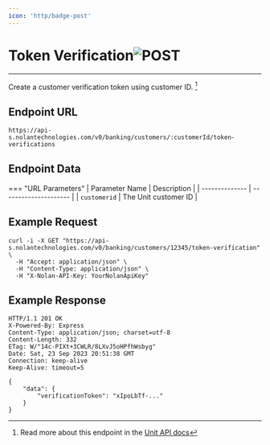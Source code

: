 ```yaml
---
icon: 'http/badge-post'
---
```


<h1 class=article-title>Token Verification<img class="article-title-image" src="/assets/images/badge-post.svg" alt="POST"/></h1>

---

Create a customer verification token using customer ID. [^ 1]

## Endpoint URL
`https://api-s.nolantechnologies.com/v0/banking/customers/:customerId/token-verifications`

## Endpoint Data
=== "URL Parameters"
    | Parameter Name | Description           | 
    | -------------- | --------------------- |
    | `customerid`   | The Unit customer ID  |

## Example Request
```text
curl -i -X GET "https://api-s.nolantechnologies.com/v0/banking/customers/12345/token-verification" \
  -H "Accept: application/json" \
  -H "Content-Type: application/json" \
  -H "X-Nolan-API-Key: YourNolanApiKey"
```

## Example Response
```text
HTTP/1.1 201 OK
X-Powered-By: Express
Content-Type: application/json; charset=utf-8
Content-Length: 332
ETag: W/"14c-PIXt+3CWLR/8LXvJ5oHPfhWsbyg"
Date: Sat, 23 Sep 2023 20:51:38 GMT
Connection: keep-alive
Keep-Alive: timeout=5

{
    "data": {
        "verificationToken": "xIpoLbTf-..."
    }
}
```

[^ 1]: Read more about this endpoint in the <a target="_blank" rel="noopener noreferrer" href="https://docs.unit.co/customer-api-tokens/#customers-customer-token-verification">Unit API docs</a>

